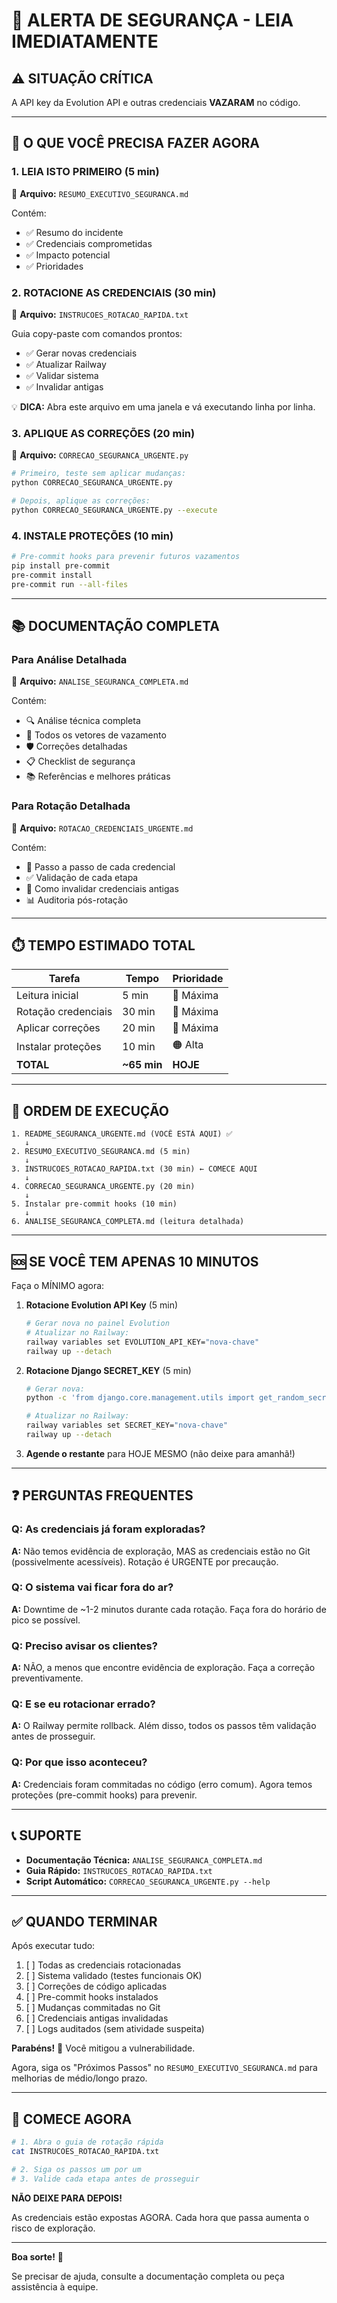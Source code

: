 # 🚨 ALERTA DE SEGURANÇA - LEIA IMEDIATAMENTE

## ⚠️ SITUAÇÃO CRÍTICA

A API key da Evolution API e outras credenciais **VAZARAM** no código.

---

## 🎯 O QUE VOCÊ PRECISA FAZER AGORA

### 1. LEIA ISTO PRIMEIRO (5 min)
📄 **Arquivo:** `RESUMO_EXECUTIVO_SEGURANCA.md`

Contém:
- ✅ Resumo do incidente
- ✅ Credenciais comprometidas
- ✅ Impacto potencial
- ✅ Prioridades

### 2. ROTACIONE AS CREDENCIAIS (30 min)
📄 **Arquivo:** `INSTRUCOES_ROTACAO_RAPIDA.txt`

Guia copy-paste com comandos prontos:
- ✅ Gerar novas credenciais
- ✅ Atualizar Railway
- ✅ Validar sistema
- ✅ Invalidar antigas

💡 **DICA:** Abra este arquivo em uma janela e vá executando linha por linha.

### 3. APLIQUE AS CORREÇÕES (20 min)
📄 **Arquivo:** `CORRECAO_SEGURANCA_URGENTE.py`

```bash
# Primeiro, teste sem aplicar mudanças:
python CORRECAO_SEGURANCA_URGENTE.py

# Depois, aplique as correções:
python CORRECAO_SEGURANCA_URGENTE.py --execute
```

### 4. INSTALE PROTEÇÕES (10 min)

```bash
# Pre-commit hooks para prevenir futuros vazamentos
pip install pre-commit
pre-commit install
pre-commit run --all-files
```

---

## 📚 DOCUMENTAÇÃO COMPLETA

### Para Análise Detalhada
📄 **Arquivo:** `ANALISE_SEGURANCA_COMPLETA.md`

Contém:
- 🔍 Análise técnica completa
- 🚨 Todos os vetores de vazamento
- 🛡️ Correções detalhadas
- 📋 Checklist de segurança
- 📚 Referências e melhores práticas

### Para Rotação Detalhada
📄 **Arquivo:** `ROTACAO_CREDENCIAIS_URGENTE.md`

Contém:
- 🔑 Passo a passo de cada credencial
- ✅ Validação de cada etapa
- 🚫 Como invalidar credenciais antigas
- 📊 Auditoria pós-rotação

---

## ⏱️ TEMPO ESTIMADO TOTAL

| Tarefa | Tempo | Prioridade |
|--------|-------|------------|
| Leitura inicial | 5 min | 🔴 Máxima |
| Rotação credenciais | 30 min | 🔴 Máxima |
| Aplicar correções | 20 min | 🔴 Máxima |
| Instalar proteções | 10 min | 🟠 Alta |
| **TOTAL** | **~65 min** | **HOJE** |

---

## 🚦 ORDEM DE EXECUÇÃO

```
1. README_SEGURANCA_URGENTE.md (VOCÊ ESTÁ AQUI) ✅
   ↓
2. RESUMO_EXECUTIVO_SEGURANCA.md (5 min)
   ↓
3. INSTRUCOES_ROTACAO_RAPIDA.txt (30 min) ← COMECE AQUI
   ↓
4. CORRECAO_SEGURANCA_URGENTE.py (20 min)
   ↓
5. Instalar pre-commit hooks (10 min)
   ↓
6. ANALISE_SEGURANCA_COMPLETA.md (leitura detalhada)
```

---

## 🆘 SE VOCÊ TEM APENAS 10 MINUTOS

Faça o MÍNIMO agora:

1. **Rotacione Evolution API Key** (5 min)
   ```bash
   # Gerar nova no painel Evolution
   # Atualizar no Railway:
   railway variables set EVOLUTION_API_KEY="nova-chave"
   railway up --detach
   ```

2. **Rotacione Django SECRET_KEY** (5 min)
   ```bash
   # Gerar nova:
   python -c 'from django.core.management.utils import get_random_secret_key; print(get_random_secret_key())'
   
   # Atualizar no Railway:
   railway variables set SECRET_KEY="nova-chave"
   railway up --detach
   ```

3. **Agende o restante** para HOJE MESMO (não deixe para amanhã!)

---

## ❓ PERGUNTAS FREQUENTES

### Q: As credenciais já foram exploradas?
**A:** Não temos evidência de exploração, MAS as credenciais estão no Git (possivelmente acessíveis). Rotação é URGENTE por precaução.

### Q: O sistema vai ficar fora do ar?
**A:** Downtime de ~1-2 minutos durante cada rotação. Faça fora do horário de pico se possível.

### Q: Preciso avisar os clientes?
**A:** NÃO, a menos que encontre evidência de exploração. Faça a correção preventivamente.

### Q: E se eu rotacionar errado?
**A:** O Railway permite rollback. Além disso, todos os passos têm validação antes de prosseguir.

### Q: Por que isso aconteceu?
**A:** Credenciais foram commitadas no código (erro comum). Agora temos proteções (pre-commit hooks) para prevenir.

---

## 📞 SUPORTE

- **Documentação Técnica:** `ANALISE_SEGURANCA_COMPLETA.md`
- **Guia Rápido:** `INSTRUCOES_ROTACAO_RAPIDA.txt`
- **Script Automático:** `CORRECAO_SEGURANCA_URGENTE.py --help`

---

## ✅ QUANDO TERMINAR

Após executar tudo:

1. [ ] Todas as credenciais rotacionadas
2. [ ] Sistema validado (testes funcionais OK)
3. [ ] Correções de código aplicadas
4. [ ] Pre-commit hooks instalados
5. [ ] Mudanças commitadas no Git
6. [ ] Credenciais antigas invalidadas
7. [ ] Logs auditados (sem atividade suspeita)

**Parabéns!** 🎉 Você mitigou a vulnerabilidade.

Agora, siga os "Próximos Passos" no `RESUMO_EXECUTIVO_SEGURANCA.md` para melhorias de médio/longo prazo.

---

## 🚀 COMECE AGORA

```bash
# 1. Abra o guia de rotação rápida
cat INSTRUCOES_ROTACAO_RAPIDA.txt

# 2. Siga os passos um por um
# 3. Valide cada etapa antes de prosseguir
```

**NÃO DEIXE PARA DEPOIS!**

As credenciais estão expostas AGORA. Cada hora que passa aumenta o risco de exploração.

---

**Boa sorte!** 💪

Se precisar de ajuda, consulte a documentação completa ou peça assistência à equipe.

